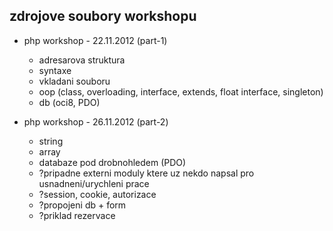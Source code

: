zdrojove soubory workshopu
--------------------------

* php workshop - 22.11.2012 (part-1)
  - adresarova struktura
  - syntaxe
  - vkladani souboru
  - oop (class, overloading, interface, extends, float interface, singleton)
  - db (oci8, PDO)

* php workshop - 26.11.2012 (part-2)
  - string
  - array
  - databaze pod drobnohledem (PDO)
  - ?pripadne externi moduly ktere uz nekdo napsal pro usnadneni/urychleni prace
  - ?session, cookie, autorizace
  - ?propojeni db + form
  - ?priklad rezervace
